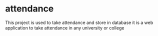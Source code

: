 # attendance
This project is used to take attendance and store in database it is a web application to take attendance in any university or college
